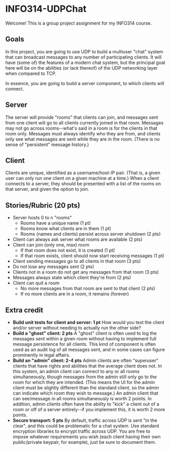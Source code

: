 # INFO314-UDPChat
Welcome! This is a group project assignment for my INFO314 course.

## Goals
In this project, you are going to use UDP to build a multiuser "chat" system that can broadcast messages to any number of participating clients. It will have (some of) the features of a modern chat system, but the principal goal here will be on the abilities (or lack thereof) of the UDP networking layer when compared to TCP.

In essence, you are going to build a server component, to which clients will connect. 

## Server
The server will provide "rooms" that clients can join, and messages sent from one client will go to all clients currently joined in that room. Messages may not go across rooms--what's said in a room is for the clients in that room only. Messages must always identify who they are from, and clients only see what messages are sent while they are in the room. (There is no sense of "persistent" message history.) 

## Client
Clients are unique, identified as a username/host-IP pair. (That is, a given user can only run one client on a given machine at a time.) When a client connects to a server, they should be presented with a list of the rooms on that server, and given the option to join.

## Stories/Rubric (20 pts)

* Server hosts 0 to n "rooms"
    * Rooms have a unique name (1 pt)
    * Rooms know what clients are in them (1 pt)
    * Rooms (names and clients) persist across server shutdown (2 pts)
* Client can always ask server what rooms are available (2 pts)
* Client can join (only one, max) room
    * If that room does not exist, it is created (1 pt)
    * If that room exists, client should now start receiving messages (1 pt)
* Client sending messages go to all clients in that room (3 pts)
* Do not lose any messages sent (2 pts)
* Clients not in a room do not get any messages from that room (3 pts)
* Messages always state which client they're from (2 pts)
* Client can quit a room
    * No more messages from that room are sent to that client (2 pts)
    * If no more clients are in a room, it remains (forever)

## Extra credit

* **Build unit tests for client and server: 1 pt** How would you test the client and/or server without needing to actually run the other side?
* **Build a "ghost" client: 2 pts** A "ghost" client is often used to log the messages sent within a given room without having to implement full message persistence for all clients. This kind of component is often used as an audit log of all messages sent, and in some cases can figure prominently in legal affairs.
* **Build an "admin" client: 2-4 pts** Admin clients are often "superuser" clients that have rights and abilities that the average client does not. In this system, an admin client can connect to any or all rooms simultaneously, though messages from the admin still only go to the room for which they are intended. (This means the UI for the admin client must be slightly different than the standard client, so the admin can indicate which room they wish to message.) An admin client that can see/message in all rooms simultaneously is worth 2 points. In addition, admin clients often have the ability to "kick" a client out of a room or off of a server entirely--if you implement this, it is worth 2 more points.
* **Secure transport: 5 pts** By default, traffic across UDP is sent "in the clear", and this could be problematic for a chat system. Use standard encryption libraries to encrypt traffic across UDP. You are free to impose whatever requirements you wish (each client having their own public/private keypair, for example), just be sure to document them.

